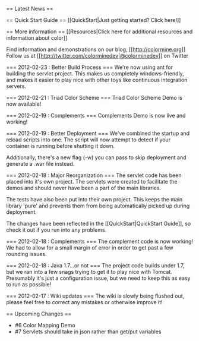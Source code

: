 == Latest News ==

== Quick Start Guide ==
[[QuickStart|Just getting started? Click here!]]

== More information ==
[[Resources|Click here for additional resources and information about color]]

Find information and demonstrations on our blog, [[http://colormine.org]]
Follow us at [[http://twitter.com/colorminedev|@colorminedev]] on Twitter

=== 2012-02-23 : Better Build Process ===
We're now using ant for building the servlet project. This makes us completely windows-friendly, and makes it easier to play nice with other toys like continuous integration servers.

=== 2012-02-21 : Triad Color Scheme ===
Triad Color Scheme Demo is now available!

=== 2012-02-19 : Complements ===
Complements Demo is now live and working!

=== 2012-02-19 : Better Deployment ===
We've combined the startup and reload scripts into one. The script will now attempt to detect if your container is running before shutting it down.

Additionally, there's a new flag (-w) you can pass to skip deployment and generate a .war file instead.

=== 2012-02-18 : Major Reorganization ===
The servlet code has been placed into it's own project. The servlets were created to facilitate the demos and should never have been a part of the main libraries.

The tests have also been put into their own project. This keeps the main library 'pure' and prevents them from being automatically picked up during deployment.

The changes have been reflected in the [[QuickStart|QuickStart Guide]], so check it out if you run into any problems.

=== 2012-02-18 : Complements ===
The complement code is now working! We had to allow for a small margin of error in order to get past a few rounding issues.

=== 2012-02-18 : Java 1.7...or not ===
The project code builds under 1.7, but we ran into a few snags trying to get it to play nice with Tomcat. Presumably it's just a configuration issue, but we need to keep this as easy to run as possible!

=== 2012-02-17 : Wiki updates ===
The wiki is slowly being flushed out, please feel free to correct any mistakes or otherwise improve it!

== Upcoming Changes ==
* #6 Color Mapping Demo
* #7 Servlets should take in json rather than get/put variables
